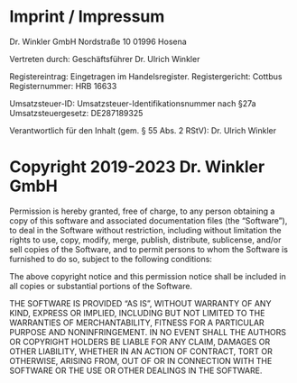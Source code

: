 # Imprint / Impressum

Dr. Winkler GmbH
Nordstraße 10
01996 Hosena

Vertreten durch:
Geschäftsführer Dr. Ulrich Winkler

Registereintrag:
Eingetragen im Handelsregister.
Registergericht: Cottbus
Registernummer: HRB 16633

Umsatzsteuer-ID:
Umsatzsteuer-Identifikationsnummer nach §27a Umsatzsteuergesetz:
DE287189325

Verantwortlich für den Inhalt (gem. § 55 Abs. 2 RStV):
Dr. Ulrich Winkler

# Copyright 2019-2023 Dr. Winkler GmbH

Permission is hereby granted, free of charge, to any person obtaining a copy of this software and associated documentation files (the “Software”), to deal in the Software without restriction, including without limitation the rights to use, copy, modify, merge, publish, distribute, sublicense, and/or sell copies of the Software, and to permit persons to whom the Software is furnished to do so, subject to the following conditions:

The above copyright notice and this permission notice shall be included in all copies or substantial portions of the Software.

THE SOFTWARE IS PROVIDED “AS IS”, WITHOUT WARRANTY OF ANY KIND, EXPRESS OR IMPLIED, INCLUDING BUT NOT LIMITED TO THE WARRANTIES OF MERCHANTABILITY, FITNESS FOR A PARTICULAR PURPOSE AND NONINFRINGEMENT. IN NO EVENT SHALL THE AUTHORS OR COPYRIGHT HOLDERS BE LIABLE FOR ANY CLAIM, DAMAGES OR OTHER LIABILITY, WHETHER IN AN ACTION OF CONTRACT, TORT OR OTHERWISE, ARISING FROM, OUT OF OR IN CONNECTION WITH THE SOFTWARE OR THE USE OR OTHER DEALINGS IN THE SOFTWARE.
